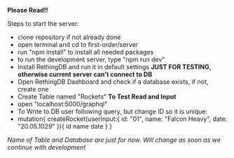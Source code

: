 **Please Read!!**

Steps to start the server:

*  clone repository if not already done
*  open terminal and cd to first-order/server
*  run "npm install" to install all needed packages
*  to run the development server, type "npm run dev"
*  Install RethingDB and run it in default settings
**JUST FOR TESTING, otherwise current server can't connect to DB** 
*  Open RethingDB Dashboard and check if a database exists, if not, create one
*  Create Table named "Rockets"
**To Test Read and Input**
* open "localhost:5000/graphql"
* To Write to DB user following query, but change ID so it is unique: 
* mutation{
  createRocket(userInput:{
    id: "01",
    name: "Falcon Heavy",
    date: "20.05.1029"
  }){
    id
    name
    date
  }
}

*Name of Table and Database are just for now. Will change as soon as we continue with development*